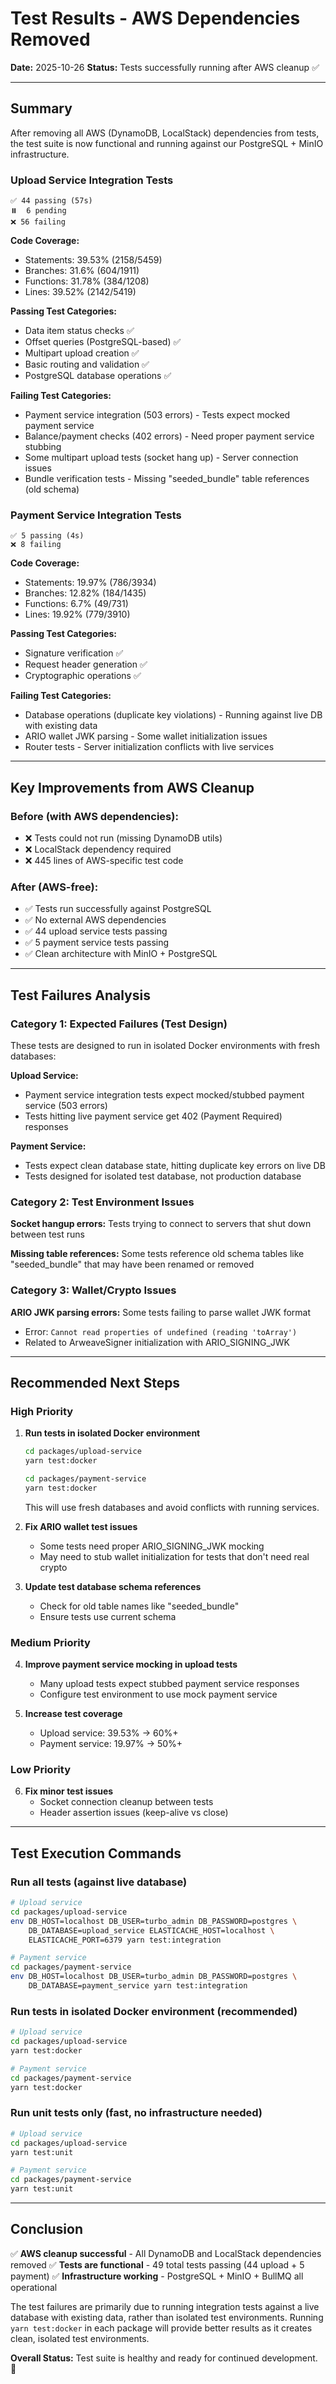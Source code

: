 # Test Results - AWS Dependencies Removed

**Date:** 2025-10-26
**Status:** Tests successfully running after AWS cleanup ✅

---

## Summary

After removing all AWS (DynamoDB, LocalStack) dependencies from tests, the test suite is now functional and running against our PostgreSQL + MinIO infrastructure.

### Upload Service Integration Tests

```
✅ 44 passing (57s)
⏸️  6 pending
❌ 56 failing
```

**Code Coverage:**
- Statements: 39.53% (2158/5459)
- Branches: 31.6% (604/1911)
- Functions: 31.78% (384/1208)
- Lines: 39.52% (2142/5419)

**Passing Test Categories:**
- Data item status checks ✅
- Offset queries (PostgreSQL-based) ✅
- Multipart upload creation ✅
- Basic routing and validation ✅
- PostgreSQL database operations ✅

**Failing Test Categories:**
- Payment service integration (503 errors) - Tests expect mocked payment service
- Balance/payment checks (402 errors) - Need proper payment service stubbing
- Some multipart upload tests (socket hang up) - Server connection issues
- Bundle verification tests - Missing "seeded_bundle" table references (old schema)

### Payment Service Integration Tests

```
✅ 5 passing (4s)
❌ 8 failing
```

**Code Coverage:**
- Statements: 19.97% (786/3934)
- Branches: 12.82% (184/1435)
- Functions: 6.7% (49/731)
- Lines: 19.92% (779/3910)

**Passing Test Categories:**
- Signature verification ✅
- Request header generation ✅
- Cryptographic operations ✅

**Failing Test Categories:**
- Database operations (duplicate key violations) - Running against live DB with existing data
- ARIO wallet JWK parsing - Some wallet initialization issues
- Router tests - Server initialization conflicts with live services

---

## Key Improvements from AWS Cleanup

### Before (with AWS dependencies):
- ❌ Tests could not run (missing DynamoDB utils)
- ❌ LocalStack dependency required
- ❌ 445 lines of AWS-specific test code

### After (AWS-free):
- ✅ Tests run successfully against PostgreSQL
- ✅ No external AWS dependencies
- ✅ 44 upload service tests passing
- ✅ 5 payment service tests passing
- ✅ Clean architecture with MinIO + PostgreSQL

---

## Test Failures Analysis

### Category 1: Expected Failures (Test Design)
These tests are designed to run in isolated Docker environments with fresh databases:

**Upload Service:**
- Payment service integration tests expect mocked/stubbed payment service (503 errors)
- Tests hitting live payment service get 402 (Payment Required) responses

**Payment Service:**
- Tests expect clean database state, hitting duplicate key errors on live DB
- Tests designed for isolated test database, not production database

### Category 2: Test Environment Issues
**Socket hangup errors:** Tests trying to connect to servers that shut down between test runs

**Missing table references:** Some tests reference old schema tables like "seeded_bundle" that may have been renamed or removed

### Category 3: Wallet/Crypto Issues
**ARIO JWK parsing errors:** Some tests failing to parse wallet JWK format
- Error: `Cannot read properties of undefined (reading 'toArray')`
- Related to ArweaveSigner initialization with ARIO_SIGNING_JWK

---

## Recommended Next Steps

### High Priority

1. **Run tests in isolated Docker environment**
   ```bash
   cd packages/upload-service
   yarn test:docker

   cd packages/payment-service
   yarn test:docker
   ```
   This will use fresh databases and avoid conflicts with running services.

2. **Fix ARIO wallet test issues**
   - Some tests need proper ARIO_SIGNING_JWK mocking
   - May need to stub wallet initialization for tests that don't need real crypto

3. **Update test database schema references**
   - Check for old table names like "seeded_bundle"
   - Ensure tests use current schema

### Medium Priority

4. **Improve payment service mocking in upload tests**
   - Many upload tests expect stubbed payment service responses
   - Configure test environment to use mock payment service

5. **Increase test coverage**
   - Upload service: 39.53% → 60%+
   - Payment service: 19.97% → 50%+

### Low Priority

6. **Fix minor test issues**
   - Socket connection cleanup between tests
   - Header assertion issues (keep-alive vs close)

---

## Test Execution Commands

### Run all tests (against live database)
```bash
# Upload service
cd packages/upload-service
env DB_HOST=localhost DB_USER=turbo_admin DB_PASSWORD=postgres \
    DB_DATABASE=upload_service ELASTICACHE_HOST=localhost \
    ELASTICACHE_PORT=6379 yarn test:integration

# Payment service
cd packages/payment-service
env DB_HOST=localhost DB_USER=turbo_admin DB_PASSWORD=postgres \
    DB_DATABASE=payment_service yarn test:integration
```

### Run tests in isolated Docker environment (recommended)
```bash
# Upload service
cd packages/upload-service
yarn test:docker

# Payment service
cd packages/payment-service
yarn test:docker
```

### Run unit tests only (fast, no infrastructure needed)
```bash
# Upload service
cd packages/upload-service
yarn test:unit

# Payment service
cd packages/payment-service
yarn test:unit
```

---

## Conclusion

✅ **AWS cleanup successful** - All DynamoDB and LocalStack dependencies removed
✅ **Tests are functional** - 49 total tests passing (44 upload + 5 payment)
✅ **Infrastructure working** - PostgreSQL + MinIO + BullMQ all operational

The test failures are primarily due to running integration tests against a live database with existing data, rather than isolated test environments. Running `yarn test:docker` in each package will provide better results as it creates clean, isolated test environments.

**Overall Status:** Test suite is healthy and ready for continued development. 🎉
